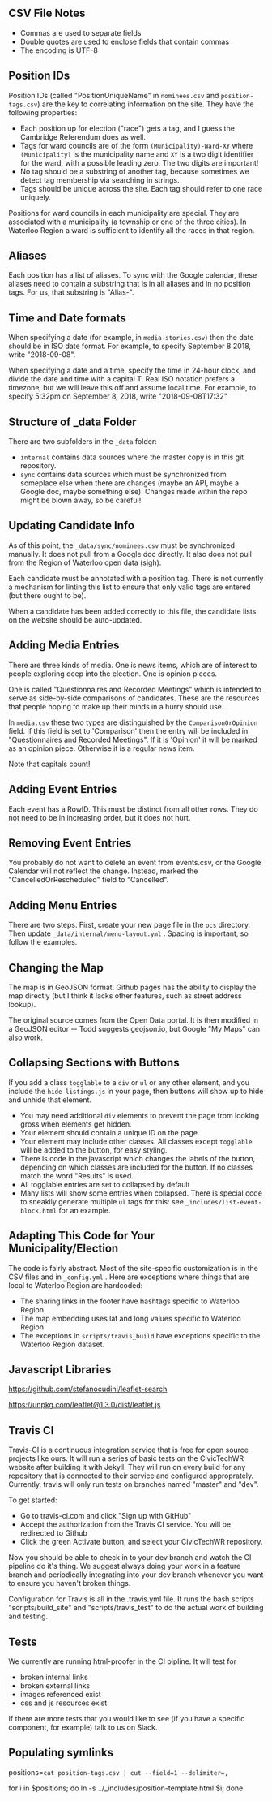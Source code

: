 CSV File Notes
--------------

- Commas are used to separate fields
- Double quotes are used to enclose fields that contain commas
- The encoding is UTF-8


Position IDs
------------

Position IDs (called "PositionUniqueName" in `nominees.csv` and
`position-tags.csv`) are the key to correlating information on the
site. They have the following properties: 

- Each position up for election ("race") gets a tag, and I guess the
  Cambridge Referendum does as well.
- Tags for ward councils are of the form `(Municipality)-Ward-XY`
  where `(Municipality)` is the municipality name and `XY` is a two
  digit identifier for the ward, with a possible leading zero. The two
  digits are important!
- No tag should be a substring of another tag, because sometimes we
  detect tag membership via searching in strings.
- Tags should be unique across the site. Each tag should refer to one
  race uniquely.

Positions for ward councils in each municipality are special. They are
associated with a municipality (a township or one of the three
cities). In Waterloo Region a ward is sufficient to identify all the
races in that region. 

Aliases
-------

Each position has a list of aliases. To sync with the Google calendar,
these aliases need to contain a substring that is in all aliases and
in no position tags. For us, that substring is "Alias-". 


Time and Date formats
---------------------

When specifying a date (for example, in `media-stories.csv`) then the
date should be in ISO date format. For example, to specify September 8
2018, write "2018-09-08". 

When specifying a date and a time, specify the time in 24-hour clock,
and divide the date and time with a capital T. Real ISO notation
prefers a timezone, but we will leave this off and assume local time.
For example, to specify 5:32pm on September 8, 2018, write
"2018-09-08T17:32"


Structure of _data Folder
-------------------------

There are two subfolders in the `_data` folder:

- `internal` contains data sources where the master copy is in this
  git repository. 
- `sync` contains data sources which must be synchronized from
  someplace else when there are changes (maybe an API, maybe a Google
  doc, maybe something else). Changes made within the repo might be
  blown away, so be careful!


Updating Candidate Info
-----------------------

As of this point, the `_data/sync/nominees.csv` must be
synchronized manually. It does not pull from a Google doc directly. It
also does not pull from the Region of Waterloo open data (sigh). 

Each candidate must be annotated with a position tag. There is not
currently a mechanism for linting this list to ensure that only valid
tags are entered (but there ought to be). 

When a candidate has been added correctly to this file, the candidate
lists on the website should be auto-updated. 


Adding Media Entries
--------------------

There are three kinds of media. One is news items, which are of interest
to people exploring deep into the election. One is opinion pieces. 

One is called "Questionnaires and Recorded Meetings" which is intended
to serve as side-by-side comparisons of candidates. These are the
resources that people hoping to make up their minds in a hurry should
use.

In `media.csv` these two types are distinguished by the
`ComparisonOrOpinion`
field. If this field is set to 'Comparison' then the entry will be included in
"Questionnaires and Recorded Meetings". If it is 'Opinion' it will be
marked as an opinion piece. Otherwise it is a regular news item. 

Note that capitals count!

Adding Event Entries
--------------------

Each event has a RowID. This must be distinct from all other rows.
They do not need to be in increasing order, but it does not hurt. 

Removing Event Entries
----------------------

You probably do not want to delete an event from events.csv, or the
Google Calendar will not reflect the change. Instead, marked the
"CancelledOrRescheduled" field to "Cancelled". 

Adding Menu Entries
-------------------

There are two steps. First, create your new page file in the `ocs`
directory. Then update `_data/internal/menu-layout.yml` . Spacing
is important, so follow the examples.


Changing the Map
----------------

The map is in GeoJSON format. Github pages has the ability to display
the map directly (but I think it lacks other features, such as street
address lookup). 

The original source comes from the Open Data portal. It is then
modified in a GeoJSON editor -- Todd suggests geojson.io, but Google
"My Maps" can also work.

Collapsing Sections with Buttons
--------------------------------

If you add a class `togglable` to a `div` or `ul` or any other
element, and you include the `hide-listings.js` in your page, then
buttons will show up to hide and unhide that element. 

- You may need additional `div` elements to prevent the page from
  looking gross when elements get hidden.
- Your element should contain a unique ID on the page.
- Your element may include other classes. All classes except
  `togglable` will be added to the button, for easy styling. 
- There is code in the javascript which changes the labels of the
  button, depending on which classes are included for the button. If
  no classes match the word "Results" is used.
- All togglable entries are set to collapsed by default
- Many lists will show some entries when collapsed. There is special
  code to sneakily generate multiple `ul` tags for this: see
  `_includes/list-event-block.html` for an example.


Adapting This Code for Your Municipality/Election
-------------------------------------------------

The code is fairly abstract. Most of the site-specific customization
is in the CSV files and in `_config.yml` . Here are exceptions where
things that are local to Waterloo Region are hardcoded: 

- The sharing links in the footer have hashtags specific to Waterloo
  Region
- The map embedding uses lat and long values specific to Waterloo
  Region
- The exceptions in `scripts/travis_build` have exceptions specific to
  the Waterloo Region dataset.

Javascript Libraries
--------------------

https://github.com/stefanocudini/leaflet-search

https://unpkg.com/leaflet@1.3.0/dist/leaflet.js

Travis CI
---------

Travis-CI is a continuous integration service that is free for open source 
projects like ours. It will run a series of basic tests on the CivicTechWR
website after building it with Jekyll. They will run on every build for 
any repository that is connected to their service and configured approprately.
Currently, travis will only run tests on branches named "master" and "dev".

To get started:
- Go to travis-ci.com and click "Sign up with GitHub"
- Accept the authorization from the Travis CI service. You will be redirected 
to Github
- Click the green Activate button, and select your CivicTechWR repository.

Now you should be able to check in to your dev branch and watch the CI
pipeline do it's thing. We suggest always doing your work in a feature branch
and periodically integrating into your dev branch whenever you want to ensure
you haven't broken things.

Configuration for Travis is all in the .travis.yml file. It runs the bash
scripts "scripts/build_site" and "scripts/travis_test" to do the actual
work of building and testing.

Tests
-----

We currently are running html-proofer in the CI pipline. It will test for
- broken internal links
- broken external links
- images referenced exist
- css and js resources exist

If there are more tests that you would like to see (if you have a specific 
component, for example) talk to us on Slack.


Populating symlinks
-------------------

positions=`cat position-tags.csv | cut --field=1 --delimiter=,`

for i in $positions; do ln -s ../_includes/position-template.html $i; done
